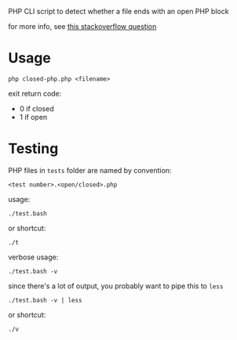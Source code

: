 PHP CLI script to detect whether a file ends with an open PHP block

for more info, see [this stackoverflow question][1]

# Usage

    php closed-php.php <filename>

exit return code:

* 0 if closed
* 1 if open

# Testing

PHP files in `tests` folder are named by convention:

    <test number>.<open/closed>.php

usage:

    ./test.bash

or shortcut:

    ./t

verbose usage:

    ./test.bash -v

since there's a lot of output, you probably want to pipe this to `less`

    ./test.bash -v | less

or shortcut:

    ./v

[1]: http://stackoverflow.com/q/38385404/4233593
